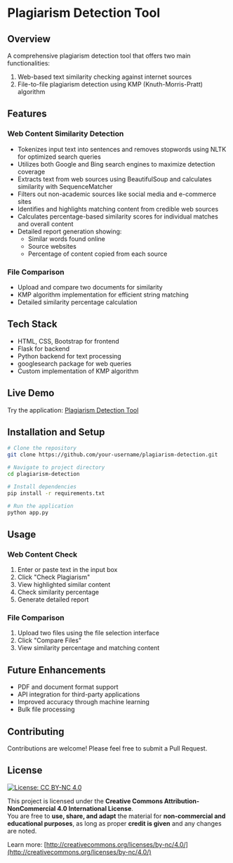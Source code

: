 # Plagiarism Detection Tool

## Overview
A comprehensive plagiarism detection tool that offers two main functionalities:
1. Web-based text similarity checking against internet sources
2. File-to-file plagiarism detection using KMP (Knuth-Morris-Pratt) algorithm

## Features

### Web Content Similarity Detection
- Tokenizes input text into sentences and removes stopwords using NLTK for optimized search queries
- Utilizes both Google and Bing search engines to maximize detection coverage
- Extracts text from web sources using BeautifulSoup and calculates similarity with SequenceMatcher
- Filters out non-academic sources like social media and e-commerce sites
- Identifies and highlights matching content from credible web sources
- Calculates percentage-based similarity scores for individual matches and overall content
- Detailed report generation showing:
  - Similar words found online
  - Source websites
  - Percentage of content copied from each source

### File Comparison
- Upload and compare two documents for similarity
- KMP algorithm implementation for efficient string matching
- Detailed similarity percentage calculation

## Tech Stack
- HTML, CSS, Bootstrap for frontend
- Flask for backend
- Python backend for text processing
- googlesearch package for web queries
- Custom implementation of KMP algorithm

## Live Demo
Try the application: [Plagiarism Detection Tool](https://plagiaism-detection-using-ml-project.onrender.com/)

## Installation and Setup
```bash
# Clone the repository
git clone https://github.com/your-username/plagiarism-detection.git

# Navigate to project directory
cd plagiarism-detection

# Install dependencies
pip install -r requirements.txt

# Run the application
python app.py
```

## Usage
### Web Content Check
1. Enter or paste text in the input box
2. Click "Check Plagiarism"
3. View highlighted similar content
4. Check similarity percentage
5. Generate detailed report

### File Comparison
1. Upload two files using the file selection interface
2. Click "Compare Files"
3. View similarity percentage and matching content

## Future Enhancements
- PDF and document format support
- API integration for third-party applications
- Improved accuracy through machine learning
- Bulk file processing

## Contributing
Contributions are welcome! Please feel free to submit a Pull Request.

## License

[![License: CC BY-NC 4.0](https://licensebuttons.net/l/by-nc/4.0/88x31.png)](http://creativecommons.org/licenses/by-nc/4.0/)

This project is licensed under the **Creative Commons Attribution-NonCommercial 4.0 International License**.  
You are free to **use, share, and adapt** the material for **non-commercial and educational purposes**, as long as proper **credit is given** and any changes are noted.

Learn more: [http://creativecommons.org/licenses/by-nc/4.0/](http://creativecommons.org/licenses/by-nc/4.0/)
